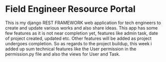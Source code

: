 # Field Engineer Resource Portal

This is my django REST FRAMEWORK web application for tech engineers to create and update various works and also share ideas. This app has some few features as it is not near completion yet, features like admin task, date of project created, updated etc. Other features will be added as project undergoes completion. So as regards to the project buildup, this week i added up sum technical features like the User permission in the permission.py file and also the views for User and Task.
